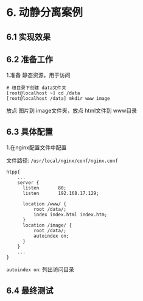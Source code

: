# 6. 动静分离案例

## 6.1 实现效果


## 6.2 准备工作
1.准备 静态资源，用于访问

```shell script
# 根目录下创建 data文件夹
[root@localhost ~] cd /data
[root@localhost /data] mkdir www image
```

放点 图片到 image文件夹，放点 html文件到 www目录


## 6.3 具体配置
1.在nginx配置文件中配置


文件路径: `/usr/local/nginx/conf/nginx.conf`

```shell script
htpp{
    ...
    server {
      listen       80;
      listen       192.168.17.129;
    
      location /www/ {
          root /data/;
          index index.html index.htm;
      }
      location /image/ {
          root /data/;
          autoindex on;
      }
    }
    ...
}
```

`autoindex on`: 列出访问目录


## 6.4 最终测试
